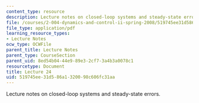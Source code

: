 ```yaml
---
content_type: resource
description: Lecture notes on closed-loop systems and steady-state errors.
file: /courses/2-004-dynamics-and-control-ii-spring-2008/519745ee31d586a1320098c606fc31aa_lecture_24.pdf
file_type: application/pdf
learning_resource_types:
- Lecture Notes
ocw_type: OCWFile
parent_title: Lecture Notes
parent_type: CourseSection
parent_uid: 8ed54b04-44e9-89e3-2cf7-3a4b3a0078c1
resourcetype: Document
title: Lecture 24
uid: 519745ee-31d5-86a1-3200-98c606fc31aa
---
```

Lecture notes on closed-loop systems and steady-state errors.

